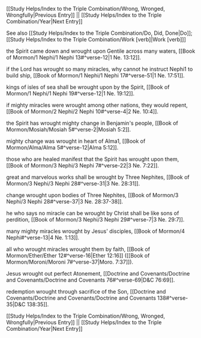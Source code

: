 [[Study Helps/Index to the Triple Combination/Wrong, Wronged, Wrongfully|Previous Entry]]  ||  [[Study Helps/Index to the Triple Combination/Year|Next Entry]]

 See also [[Study Helps/Index to the Triple Combination/Do, Did, Done|Do]]; [[Study Helps/Index to the Triple Combination/Work [verb]|Work [verb]]]

 the Spirit came down and wrought upon Gentile across many waters, [[Book of Mormon/1 Nephi/1 Nephi 13#^verse-12|1 Ne. 13:12]].

 if the Lord has wrought so many miracles, why cannot he instruct Nephi1 to build ship, [[Book of Mormon/1 Nephi/1 Nephi 17#^verse-51|1 Ne. 17:51]].

 kings of isles of sea shall be wrought upon by the Spirit, [[Book of Mormon/1 Nephi/1 Nephi 19#^verse-12|1 Ne. 19:12]].

 if mighty miracles were wrought among other nations, they would repent, [[Book of Mormon/2 Nephi/2 Nephi 10#^verse-4|2 Ne. 10:4]].

 the Spirit has wrought mighty change in Benjamin's people, [[Book of Mormon/Mosiah/Mosiah 5#^verse-2|Mosiah 5:2]].

 mighty change was wrought in heart of Alma1, [[Book of Mormon/Alma/Alma 5#^verse-12|Alma 5:12]].

 those who are healed manifest that the Spirit has wrought upon them, [[Book of Mormon/3 Nephi/3 Nephi 7#^verse-22|3 Ne. 7:22]].

 great and marvelous works shall be wrought by Three Nephites, [[Book of Mormon/3 Nephi/3 Nephi 28#^verse-31|3 Ne. 28:31]].

 change wrought upon bodies of Three Nephites, [[Book of Mormon/3 Nephi/3 Nephi 28#^verse-37|3 Ne. 28:37-38]].

 he who says no miracle can be wrought by Christ shall be like sons of perdition, [[Book of Mormon/3 Nephi/3 Nephi 29#^verse-7|3 Ne. 29:7]].

 many mighty miracles wrought by Jesus' disciples, [[Book of Mormon/4 Nephi#^verse-13|4 Ne. 1:13]].

 all who wrought miracles wrought them by faith, [[Book of Mormon/Ether/Ether 12#^verse-16|Ether 12:16]] ([[Book of Mormon/Moroni/Moroni 7#^verse-37|Moro. 7:37]]).

 Jesus wrought out perfect Atonement, [[Doctrine and Covenants/Doctrine and Covenants/Doctrine and Covenants 76#^verse-69|D&C 76:69]].

 redemption wrought through sacrifice of the Son, [[Doctrine and Covenants/Doctrine and Covenants/Doctrine and Covenants 138#^verse-35|D&C 138:35]].

[[Study Helps/Index to the Triple Combination/Wrong, Wronged, Wrongfully|Previous Entry]]  ||  [[Study Helps/Index to the Triple Combination/Year|Next Entry]]